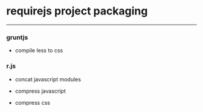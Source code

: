 # requirejs project packaging

---

### gruntjs

+ compile less to css

### r.js

+ concat javascript modules

+ compress javascript

+ compress css
